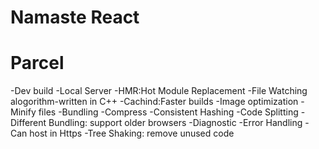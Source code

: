 # Namaste React 


# Parcel
-Dev build
-Local Server
-HMR:Hot Module Replacement
-File Watching alogorithm-written in C++
-Cachind:Faster builds
-Image optimization
-Minify files
-Bundling
-Compress
-Consistent Hashing
-Code Splitting
-Different Bundling: support older browsers
-Diagnostic
-Error Handling
-Can host in Https
-Tree Shaking: remove unused code 